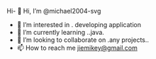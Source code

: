 Hi- 👋 Hi, I’m @michael2004-svg
- 👀 I’m interested in . developing application
- 🌱 I’m currently learning ..java.
- 💞️ I’m looking to collaborate on .any projects..
- 📫 How to reach me jiemikey@gmail.com

<!---
michael2004-svg/michael2004-svg is a ✨ special ✨ repository because its `README.md` (this file) appears on your GitHub profile.
You can click the Preview link to take a look at your changes.
--->
